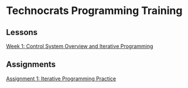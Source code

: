 # Technocrats Programming Training
## Lessons
[Week 1: Control System Overview and Iterative Programming](lessons/week1.md)
## Assignments
[Assignment 1: Iterative Programming Practice](assignments/1-IterativeProgrammingPractice.md)
